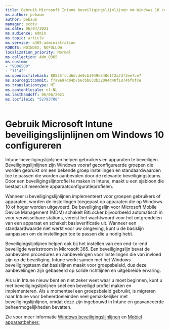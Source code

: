 ```yaml
---
title: Gebruik Microsoft Intune beveiligingslijnlijnen om Windows 10 configureren
ms.author: pebaum
author: pebaum
manager: scotv
ms.date: 06/04/2021
ms.audience: Admin
ms.topic: article
ms.service: o365-administration
ROBOTS: NOINDEX, NOFOLLOW
localization_priority: Normal
ms.collection: Adm_O365
ms.custom:
- "9006500"
- "11142"
ms.openlocfilehash: 88525fccd6dcde0cb3949e348d1f2a7df3ee7ce7
ms.sourcegitcommit: f7a9e97d04b7b6cbb633b32094d40f1874bf0fce
ms.translationtype: MT
ms.contentlocale: nl-NL
ms.lasthandoff: 06/06/2021
ms.locfileid: "52793700"
---
```

# <a name="use-microsoft-intune-security-baselines-to-configure-windows-10-devices"></a>Gebruik Microsoft Intune beveiligingslijnlijnen om Windows 10 configureren

Intune-beveiligingslijnlijnen helpen gebruikers en apparaten te beveiligen. Beveiligingslijnlijnen zijn Windows vooraf geconfigureerde groepen die worden gebruikt om een bekende groep instellingen en standaardwaarden toe te passen die worden aanbevolen door de relevante beveiligingsteams. Door een beveiligingslijnprofiel te maken in Intune, maakt u een sjabloon die bestaat uit meerdere apparaatconfiguratieprofielen.

Wanneer u beveiligingslijnlijnen implementeert voor groepen gebruikers of apparaten, worden de instellingen toegepast op apparaten die op Windows 10 of hoger worden uitgevoerd. De beveiligingslijn voor Microsoft Mobile Device Management (MDM) schakelt BitLocker bijvoorbeeld automatisch in voor verwisselbare stations, vereist het wachtwoord voor het ontgrendelen van een apparaat en schakelt basisverificatie uit. Wanneer een standaardwaarde niet werkt voor uw omgeving, kunt u de basislijn aanpassen om de instellingen toe te passen die u nodig hebt.

Beveiligingslijnlijnen helpen ook bij het instellen van een end-to-end beveiligde werkstroom in Microsoft 365. Een beveiligingslijn bevat de aanbevolen procedures en aanbevelingen voor instellingen die van invloed zijn op de beveiliging. Intune werkt samen met het Windows beveiligingsteam dat basislijnen maakt voor groepsbeleid, dus deze aanbevelingen zijn gebaseerd op solide richtlijnen en uitgebreide ervaring.

Als u in Intune nieuw bent en niet zeker weet waar u moet beginnen, kunt u met beveiligingslijnlijnen snel een beveiligd profiel maken en implementeren. Als u momenteel een groepsbeleid gebruikt, is migreren naar Intune voor beheerdoeleinden veel gemakkelijker met beveiligingslijnlijnen, omdat deze zijn ingebouwd in Intune en geavanceerde beheermogelijkheden bevatten.

Zie voor meer informatie [Windows beveiligingslijnlijnen](/windows/security/threat-protection/windows-security-baselines) en [Mobiel apparaatbeheer.](/windows/client-management/mdm/)

